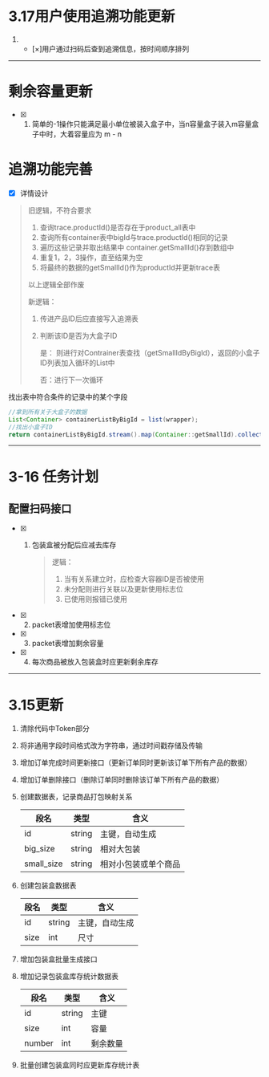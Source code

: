 # 3.17用户使用追溯功能更新

1. - [×]用户通过扫码后查到追溯信息，按时间顺序排列


------

# 剩余容量更新

- [x] 1. 简单的-1操作只能满足最小单位被装入盒子中，当n容量盒子装入m容量盒子中时，大着容量应为 m - n

# 追溯功能完善

- [x] 详情设计

> 旧逻辑，不符合要求
>
> 1. 查询trace.productId()是否存在于product_all表中
> 2. 查询所有container表中bigId与trace.productId()相同的记录
> 3. 遍历这些记录并取出结果中 container.getSmallId()存到数组中
> 4. 重复1，2，3操作，直至结果为空
> 5. 将最终的数据的getSmallId()作为productId并更新trace表
>
> 以上逻辑全部作废
>
> 新逻辑：
>
> 1. 传进产品ID后应直接写入追溯表
>
> 2. 判断该ID是否为大盒子ID
>
>    是： 则进行对Contrainer表查找（getSmallIdByBigId），返回的小盒子ID列表加入循环的List中
>
>    否：进行下一次循环

找出表中符合条件的记录中的某个字段

```java
//拿到所有关于大盒子的数据
List<Container> containerListByBigId = list(wrapper);
//找出小盒子ID
return containerListByBigId.stream().map(Container::getSmallId).collect(Collectors.toList());
```
------
# 3-16 任务计划

## 配置扫码接口

- [x] 1. 包装盒被分配后应减去库存

     > 逻辑：
     >
     > 1. 当有关系建立时，应检查大容器ID是否被使用
     > 2. 未分配则进行关联以及更新使用标志位
     > 3. 已使用则报错已使用
- [x] 2. packet表增加使用标志位
- [x] 3. packet表增加剩余容量
- [x] 4. 每次商品被放入包装盒时应更新剩余库存
------
# 3.15更新
1. 清除代码中Token部分

2. 将非通用字段时间格式改为字符串，通过时间戳存储及传输

3. 增加订单完成时间更新接口（更新订单同时更新该订单下所有产品的数据）

4. 增加订单删除接口（删除订单同时删除该订单下所有产品的数据）

5. 创建数据表，记录商品打包映射关系

   | 段名       | 类型   | 含义                 |
   | ---------- | ------ | -------------------- |
   | id         | string | 主键，自动生成       |
   | big_size   | string | 相对大包装           |
   | small_size | string | 相对小包装或单个商品 |

   

6. 创建包装盒数据表

   | 段名 | 类型   | 含义           |
   | ---- | ------ | -------------- |
   | id   | string | 主键，自动生成 |
   | size | int    | 尺寸           |

7. 增加包装盒批量生成接口

8. 增加记录包装盒库存统计数据表

   | 段名   | 类型   | 含义     |
   | ------ | ------ | -------- |
   | id     | string | 主键     |
   | size   | int    | 容量     |
   | number | int    | 剩余数量 |

   

9. 批量创建包装盒同时应更新库存统计表

